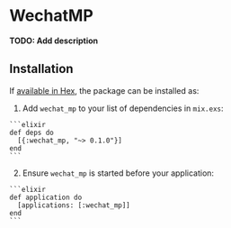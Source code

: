 # WechatMP

**TODO: Add description**

## Installation

If [available in Hex](https://hex.pm/docs/publish), the package can be installed as:

  1. Add `wechat_mp` to your list of dependencies in `mix.exs`:

    ```elixir
    def deps do
      [{:wechat_mp, "~> 0.1.0"}]
    end
    ```

  2. Ensure `wechat_mp` is started before your application:

    ```elixir
    def application do
      [applications: [:wechat_mp]]
    end
    ```

